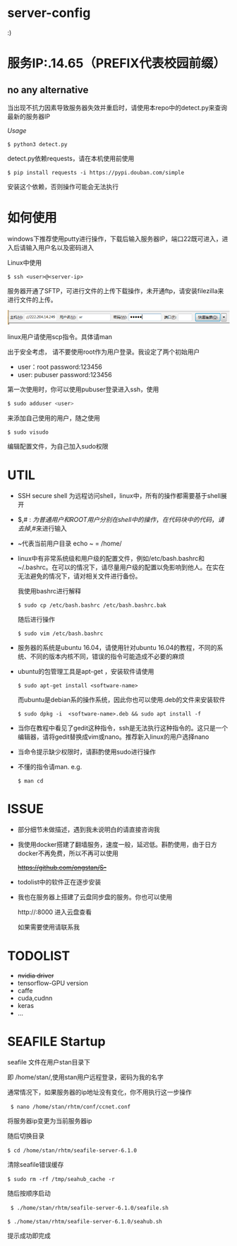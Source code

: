 # server-config

:)

# 	服务IP:<prefix>.14.65（PREFIX代表校园前缀） 

## no any alternative  

当出现不抗力因素导致服务器失效并重启时，请使用本repo中的detect.py来查询最新的服务器IP

*Usage*

```
$ python3 detect.py
```

detect.py依赖requests，请在本机使用前使用

```
$ pip install requests -i https://pypi.douban.com/simple
```

安装这个依赖，否则操作可能会无法执行

# 如何使用

windows下推荐使用putty进行操作，下载后输入服务器IP，端口22既可进入，进入后请输入用户名以及密码进入

Linux中使用

```
$ ssh <user>@<server-ip>
```

服务器开通了SFTP，可进行文件的上传下载操作，未开通ftp，请安装filezilla来进行文件的上传。

![535238B0297F9F6977BADED7AAFF4BC4](535238B0297F9F6977BADED7AAFF4BC4.jpg)

linux用户请使用scp指令。具体请man

出于安全考虑， 请不要使用root作为用户登录。我设定了两个初始用户

- user：root password:123456
- user: pubuser password:123456

第一次使用时，你可以使用pubuser登录进入ssh，使用

```bash
$ sudo adduser <user>
```

来添加自己使用的用户，随之使用

```
$ sudo visudo
```

编辑配置文件，为自己加入sudo权限

# UTIL

- SSH secure shell 为远程访问shell，linux中，所有的操作都需要基于shell展开

- $,# : $为普通用户和ROOT用户分别在shell中的操作，在代码块中的代码，请去掉$,#来进行输入

- ~代表当前用户目录 echo ~ = /home/<username>

- linux中有非常系统级和用户级的配置文件，例如/etc/bash.bashrc和~/.bashrc。在可以的情况下，请尽量用户级的配置以免影响到他人。在实在无法避免的情况下，请对相关文件进行备份。

  我使用bashrc进行解释

  ```
  $ sudo cp /etc/bash.bashrc /etc/bash.bashrc.bak
  ```

  随后进行操作

  ```
  $ sudo vim /etc/bash.bashrc
  ```

- 服务器的系统是ubuntu 16.04，请使用针对ubuntu 16.04的教程，不同的系统、不同的版本内核不同，错误的指令可能造成不必要的麻烦

- ubuntu的包管理工具是apt-get ，安装软件请使用

  ```
  $ sudo apt-get install <software-name>
  ```

  而ubuntu是debian系的操作系统，因此你也可以使用.deb的文件来安装软件

  ```
  $ sudo dpkg -i  <software-name>.deb && sudo apt install -f
  ```

- 当你在教程中看见了gedit这种指令，ssh是无法执行这种指令的。这只是一个编辑器，请将gedit替换成vim或nano。推荐新入linux的用户选择nano

- 当命令提示缺少权限时，请斟酌使用sudo进行操作

- 不懂的指令请man. e.g.

  ```
  $ man cd
  ```

# ISSUE

- 部分细节未做描述，遇到我未说明白的请直接咨询我

- 我使用docker搭建了翻墙服务，速度一般，延迟低。斟酌使用，由于日方docker不再免费，所以不再可以使用

  ~~https://github.com/ongstan/S-~~

- todolist中的软件正在逐步安装

- 我也在服务器上搭建了云盘同步盘的服务。你也可以使用

  http://<server-ip>:8000 进入云盘查看

  如果需要使用请联系我

# TODOLIST

- ~~nvidia driver~~
- tensorflow-GPU version
- caffe
- cuda,cudnn
- keras
- ...



# SEAFILE Startup

seafile 文件在用户stan目录下

即 /home/stan/,使用stan用户远程登录，密码为我的名字

通常情况下，如果服务器的ip地址没有变化，你不用执行这一步操作

` $ nano /home/stan/rhtm/conf/ccnet.conf`

将服务器ip变更为当前服务器ip

随后切换目录

`$ cd /home/stan/rhtm/seafile-server-6.1.0 `

清除seafile错误缓存

` $ sudo rm -rf /tmp/seahub_cache -r `

随后按顺序启动

` $ ./home/stan/rhtm/seafile-server-6.1.0/seafile.sh`

`$ ./home/stan/rhtm/seafile-server-6.1.0/seahub.sh `

提示成功即完成

